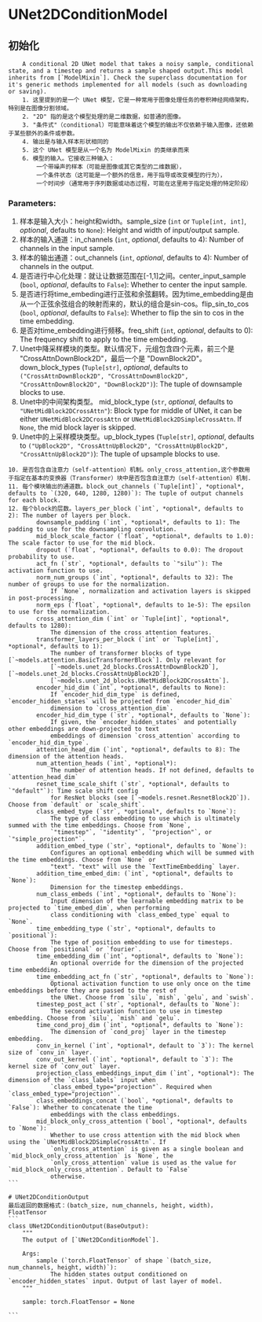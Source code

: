 # UNet2DConditionModel
## 初始化
```
    A conditional 2D UNet model that takes a noisy sample, conditional state, and a timestep and returns a sample shaped output.This model inherits from [`ModelMixin`]. Check the superclass documentation for it's generic methods implemented for all models (such as downloading or saving).
    1. 这里提到的是一个 UNet 模型，它是一种常用于图像处理任务的卷积神经网络架构，特别是在图像分割领域。
    2. "2D" 指的是这个模型处理的是二维数据，如普通的图像。
    3. "条件式"（conditional）可能意味着这个模型的输出不仅依赖于输入图像，还依赖于某些额外的条件或参数。
    4. 输出是与输入样本形状相同的
    5. 这个 UNet 模型是从一个名为 ModelMixin 的类继承而来
    6. 模型的输入。它接收三种输入：
        一个带噪声的样本（可能是图像或其它类型的二维数据），
        一个条件状态（这可能是一个额外的信息，用于指导或改变模型的行为），
        一个时间步（通常用于序列数据或动态过程，可能在这里用于指定处理的特定阶段）
```

### Parameters:
 
1. 样本是输入大小：height和width。sample_size (`int` or `Tuple[int, int]`, *optional*, defaults to `None`): Height and width of input/output sample.  
2. 样本的输入通道：in_channels (`int`, *optional*, defaults to 4): Number of channels in the input sample.  
3. 样本的输出通道：out_channels (`int`, *optional*, defaults to 4): Number of channels in the output.  
4. 是否进行中心化处理：就让让数据范围在[-1,1]之间。center_input_sample (`bool`, *optional*, defaults to `False`): Whether to center the input sample.  
5. 是否进行将time_embeding进行正弦和余弦翻转。因为time_embedding是由从一个正弦余弦组合的映射而来的，默认的组合是sin-cos。flip_sin_to_cos (`bool`, *optional*, defaults to `False`): Whether to flip the sin to cos in the time embedding.  
6. 是否对time_embedding进行频移。freq_shift (`int`, *optional*, defaults to 0): The frequency shift to apply to the time embedding.  
7. Unet中降采样模块的类型。默认情况下，元组包含四个元素，前三个是 "CrossAttnDownBlock2D"，最后一个是 "DownBlock2D"。down_block_types (`Tuple[str]`, *optional*, defaults to `("CrossAttnDownBlock2D", "CrossAttnDownBlock2D", "CrossAttnDownBlock2D", "DownBlock2D")`): The tuple of downsample blocks to use.
8. Unet中的中间架构类型。 mid_block_type (`str`, *optional*, defaults to `"UNetMidBlock2DCrossAttn"`):
            Block type for middle of UNet, it can be either `UNetMidBlock2DCrossAttn` or
            `UNetMidBlock2DSimpleCrossAttn`. If `None`, the mid block layer is skipped.  
9. Unet中的上采样模块类型。up_block_types (`Tuple[str]`, *optional*, defaults to `("UpBlock2D", "CrossAttnUpBlock2D", "CrossAttnUpBlock2D", "CrossAttnUpBlock2D")`): The tuple of upsample blocks to use.  
````
10. 是否包含自注意力（self-attention）机制。only_cross_attention,这个参数用于指定在基本的变换器（Transformer）块中是否包含自注意力（self-attention）机制.
11. 每个模块输出的通道数。block_out_channels (`Tuple[int]`, *optional*, defaults to `(320, 640, 1280, 1280)`): The tuple of output channels for each block.
12. 每个block的层数。layers_per_block (`int`, *optional*, defaults to 2): The number of layers per block.
        downsample_padding (`int`, *optional*, defaults to 1): The padding to use for the downsampling convolution.
        mid_block_scale_factor (`float`, *optional*, defaults to 1.0): The scale factor to use for the mid block.
        dropout (`float`, *optional*, defaults to 0.0): The dropout probability to use.
        act_fn (`str`, *optional*, defaults to `"silu"`): The activation function to use.
        norm_num_groups (`int`, *optional*, defaults to 32): The number of groups to use for the normalization.
            If `None`, normalization and activation layers is skipped in post-processing.
        norm_eps (`float`, *optional*, defaults to 1e-5): The epsilon to use for the normalization.
        cross_attention_dim (`int` or `Tuple[int]`, *optional*, defaults to 1280):
            The dimension of the cross attention features.
        transformer_layers_per_block (`int` or `Tuple[int]`, *optional*, defaults to 1):
            The number of transformer blocks of type [`~models.attention.BasicTransformerBlock`]. Only relevant for
            [`~models.unet_2d_blocks.CrossAttnDownBlock2D`], [`~models.unet_2d_blocks.CrossAttnUpBlock2D`],
            [`~models.unet_2d_blocks.UNetMidBlock2DCrossAttn`].
        encoder_hid_dim (`int`, *optional*, defaults to None):
            If `encoder_hid_dim_type` is defined, `encoder_hidden_states` will be projected from `encoder_hid_dim`
            dimension to `cross_attention_dim`.
        encoder_hid_dim_type (`str`, *optional*, defaults to `None`):
            If given, the `encoder_hidden_states` and potentially other embeddings are down-projected to text
            embeddings of dimension `cross_attention` according to `encoder_hid_dim_type`.
        attention_head_dim (`int`, *optional*, defaults to 8): The dimension of the attention heads.
        num_attention_heads (`int`, *optional*):
            The number of attention heads. If not defined, defaults to `attention_head_dim`
        resnet_time_scale_shift (`str`, *optional*, defaults to `"default"`): Time scale shift config
            for ResNet blocks (see [`~models.resnet.ResnetBlock2D`]). Choose from `default` or `scale_shift`.
        class_embed_type (`str`, *optional*, defaults to `None`):
            The type of class embedding to use which is ultimately summed with the time embeddings. Choose from `None`,
            `"timestep"`, `"identity"`, `"projection"`, or `"simple_projection"`.
        addition_embed_type (`str`, *optional*, defaults to `None`):
            Configures an optional embedding which will be summed with the time embeddings. Choose from `None` or
            "text". "text" will use the `TextTimeEmbedding` layer.
        addition_time_embed_dim: (`int`, *optional*, defaults to `None`):
            Dimension for the timestep embeddings.
        num_class_embeds (`int`, *optional*, defaults to `None`):
            Input dimension of the learnable embedding matrix to be projected to `time_embed_dim`, when performing
            class conditioning with `class_embed_type` equal to `None`.
        time_embedding_type (`str`, *optional*, defaults to `positional`):
            The type of position embedding to use for timesteps. Choose from `positional` or `fourier`.
        time_embedding_dim (`int`, *optional*, defaults to `None`):
            An optional override for the dimension of the projected time embedding.
        time_embedding_act_fn (`str`, *optional*, defaults to `None`):
            Optional activation function to use only once on the time embeddings before they are passed to the rest of
            the UNet. Choose from `silu`, `mish`, `gelu`, and `swish`.
        timestep_post_act (`str`, *optional*, defaults to `None`):
            The second activation function to use in timestep embedding. Choose from `silu`, `mish` and `gelu`.
        time_cond_proj_dim (`int`, *optional*, defaults to `None`):
            The dimension of `cond_proj` layer in the timestep embedding.
        conv_in_kernel (`int`, *optional*, default to `3`): The kernel size of `conv_in` layer.
        conv_out_kernel (`int`, *optional*, default to `3`): The kernel size of `conv_out` layer.
        projection_class_embeddings_input_dim (`int`, *optional*): The dimension of the `class_labels` input when
            `class_embed_type="projection"`. Required when `class_embed_type="projection"`.
        class_embeddings_concat (`bool`, *optional*, defaults to `False`): Whether to concatenate the time
            embeddings with the class embeddings.
        mid_block_only_cross_attention (`bool`, *optional*, defaults to `None`):
            Whether to use cross attention with the mid block when using the `UNetMidBlock2DSimpleCrossAttn`. If
            `only_cross_attention` is given as a single boolean and `mid_block_only_cross_attention` is `None`, the
            `only_cross_attention` value is used as the value for `mid_block_only_cross_attention`. Default to `False`
            otherwise.
```

# UNet2DConditionOutput
最后返回的数据格式：(batch_size, num_channels, height, width)， FloatTensor
```
class UNet2DConditionOutput(BaseOutput):
    """
    The output of [`UNet2DConditionModel`].

    Args:
        sample (`torch.FloatTensor` of shape `(batch_size, num_channels, height, width)`):
            The hidden states output conditioned on `encoder_hidden_states` input. Output of last layer of model.
    """

    sample: torch.FloatTensor = None

```
